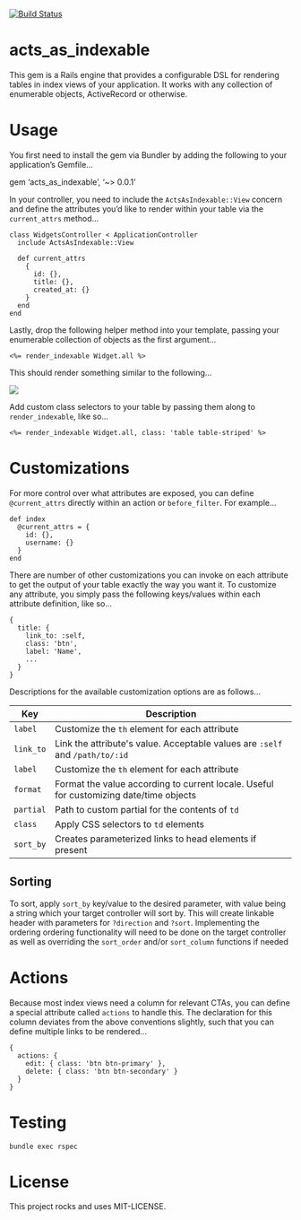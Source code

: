 [![Build Status](https://travis-ci.org/tcmacdonald/acts_as_indexable.svg)](https://travis-ci.org/tcmacdonald/acts_as_indexable)

# acts_as_indexable

This gem is a Rails engine that provides a configurable DSL for rendering tables in index views of your application. It works with any collection of enumerable objects, ActiveRecord or otherwise. 

# Usage

You first need to install the gem via Bundler by adding the following to your application’s Gemfile… 

  gem ‘acts_as_indexable’,  ‘~> 0.0.1’

In your controller, you need to include the `ActsAsIndexable::View` concern and define the attributes you’d like to render within your table via the `current_attrs` method… 

    class WidgetsController < ApplicationController
      include ActsAsIndexable::View

      def current_attrs
        {
          id: {},
          title: {},
          created_at: {}
        }
      end
    end

Lastly, drop the following helper method into your template, passing your enumerable collection of objects as the first argument…

    <%= render_indexable Widget.all %>

This should render something similar to the following… 

![](https://s3.amazonaws.com/helloample/acts_as_indexable/widgets_index.png)

Add custom class selectors to your table by passing them along to `render_indexable`, like so...

    <%= render_indexable Widget.all, class: 'table table-striped' %>


# Customizations

For more control over what attributes are exposed, you can define `@current_attrs` directly within an action or `before_filter`. For example…

    def index
      @current_attrs = {
        id: {},
        username: {}
      }
    end

There are number of other customizations you can invoke on each attribute to get the output of your table exactly the way you want it. To customize any attribute, you simply pass the following keys/values within each attribute definition, like so...

    {
      title: {
        link_to: :self,
        class: 'btn',
        label: 'Name',
        ...
      }
    }

Descriptions for the available customization options are as follows...

|Key|Description|
|---|---|
|`label`|Customize the `th` element for each attribute|
|`link_to`|Link the attribute's value. Acceptable values are `:self` and `/path/to/:id`|
|`label`|Customize the `th` element for each attribute|
|`format`|Format the value according to current locale. Useful for customizing date/time objects|
|`partial`|Path to custom partial for the contents of `td`|
|`class`|Apply CSS selectors to `td` elements|
|`sort_by`|Creates parameterized links to head elements if present| 

## Sorting
To sort, apply `sort_by` key/value to the desired parameter, with value being a string which your target controller will sort by. This will create linkable header with parameters for `?direction` and `?sort`. Implementing the ordering ordering functionality will need to be done on the target controller as well as overriding the `sort_order` and/or `sort_column` functions if needed

# Actions

Because most index views need a column for relevant CTAs, you can define a special attribute called `actions` to handle this. The declaration for this column deviates from the above conventions slightly, such that you can define multiple links to be rendered...

    {
      actions: {
        edit: { class: 'btn btn-primary' },
        delete: { class: 'btn btn-secondary' }
      }
    }

# Testing

    bundle exec rspec

# License

This project rocks and uses MIT-LICENSE.





